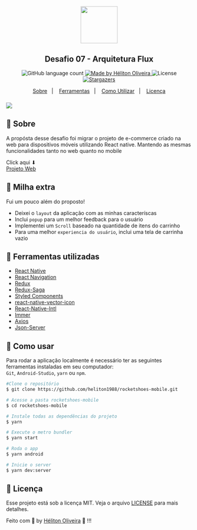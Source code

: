 <h1 align="center">
  <img src="./.github/gostack.png" width="100" />
</h1>

<h2 align="center">Desafio 07 - Arquitetura Flux</h2>

<p align="center">
  <img alt="GitHub language count" src="https://img.shields.io/github/languages/count/helitonoliveiraa/rocketshoes-mobile?color=%23FF500F">

  <a href="https://www.linkedin.com/in/helitonoliveira/">
    <img alt="Made by Héliton Oliveira" src="https://img.shields.io/badge/made%20by-Héliton Oliveira-%23FF500F">
  </a>

  <img alt="License" src="https://img.shields.io/badge/license-MIT-%23FF500F">

  <a href="https://github.com/helitonoliveiraa/rocketshoes-mobile/stargazers">
    <img alt="Stargazers" src="https://img.shields.io/github/stars/helitonoliveiraa/rocketshoes-mobile?style=social">
  </a>
</p>

<p align="center">
  <a href="#pencil-sobre">Sobre</a>&nbsp;&nbsp;&nbsp;|&nbsp;&nbsp;&nbsp;
  <a href="#wrench-ferramentas-utilizadas">Ferramentas</a>&nbsp;&nbsp;&nbsp;|&nbsp;&nbsp;&nbsp;
  <a href="#tada-como-usar">Como Utilizar</a>&nbsp;&nbsp;&nbsp;|&nbsp;&nbsp;&nbsp;
  <a href="#page_facing_up-licença">Licença</a>
</p>

<h3>
  <img src="./.github/logo.png">
</h3>

## :pencil: Sobre

A propósta desse desafio foi migrar o projeto de e-commerce criado na web para dispositivos móveis utilizando React native. Mantendo as mesmas funcionalidades tanto no web quanto no mobile<br />

Click aqui ⬇<br />
[Projeto Web](https://github.com/heliton1988/rocketshoes)

## :iphone: Milha extra

Fui um pouco além do proposto!<br />
- Deixei o `layout` da aplicação com as minhas caracteríscas
- Inclui `popup` para um melhor feedback para o usuário
- Implementei um `Scroll` baseado na quantidade de itens do carrinho
- Para uma melhor `experiencia do usuário`, inclui uma tela de carrinha vazio


## :wrench: Ferramentas utilizadas

- [React Native](https://reactnative.dev/)
- [React Navigation](https://reactnavigation.org/)
- [Redux](https://redux.js.org/)
- [Redux-Saga](https://redux-saga.js.org/)
- [Styled Components](https://styled-components.com/)
- [react-native-vector-icon](https://github.com/oblador/react-native-vector-icons#android)
- [React-Native-Intl](https://www.npmjs.com/package/react-native-intl)
- [Immer](https://immerjs.github.io/immer/docs/introduction)
- [Axios](https://github.com/axios/axios)
- [Json-Server](https://www.npmjs.com/package/json-server)

## :tada: Como usar

Para rodar a aplicação localmente é necessário ter as seguintes ferramentas instaladas em seu computador:<br />
`Git`, `Android-Studio`, `yarn` ou `npm`.

```bash
#Clone o repositório
$ git clone https://github.com/heliton1988/rocketshoes-mobile.git

# Acesse a pasta rocketshoes-mobile
$ cd rocketshoes-mobile

# Instale todas as dependências do projeto
$ yarn

# Execute o metro bundler
$ yarn start

# Roda o app
$ yarn android

# Inicie o server
$ yarn dev:server
```

## :page_facing_up: Licença

Esse projeto está sob a licença MIT. Veja o arquivo [LICENSE](https://github.com/rocketseat-education/bootcamp-gostack-desafio-07/blob/master/LICENSE.md) para mais detalhes.

Feito com 💙 by [Héliton Oliveira](https://www.linkedin.com/in/helitonoliveira/) 👋 !!!

